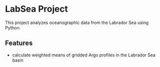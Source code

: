 # LabSea Project

This project analyzes oceanographic data from the Labrador Sea using Python. 

## Features
- calculate weighted means of gridded Argo profiles in the Labrador Sea basin